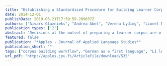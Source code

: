 ```yaml
---
title: "Establishing a Standardised Procedure for Building Learner Corpora"
date: 2014-12-01
publishDate: 2019-06-21T17:39:59.209037Z
authors: ["Aivars Glaznieks", "Andrea Abel", "Verena Lyding", "Lionel Nicolas", "Egon Stemle"]
publication_types: ['2']
abstract: "Decisions at the outset of preparing a learner corpus are of crucial importance for how the corpus can be built and how it can be analysed later on. This paper presents a generic workflow to build learner corpora while taking into account the needs of the users. The workflow results from an extensive collaboration between linguists that annotate and use the corpus and computer linguists that are responsible for providing technical support. The paper addresses the linguists' research needs as well as the availability and usability of language technology tools necessary to meet them. We demonstrate and illustrate the relevance of the workflow using results and examples from our L1 learner corpus of German (\"KoKo\")."
featured: false
publication: "*Apples - Journal of Applied Language Studies*"
publication_short: ""
tags: ["corpus building workflow", "German as a first language", "L1 learner corpus"]
url_pdf: "http://apples.jyu.fi/ArticleFile/download/535"
---
```


